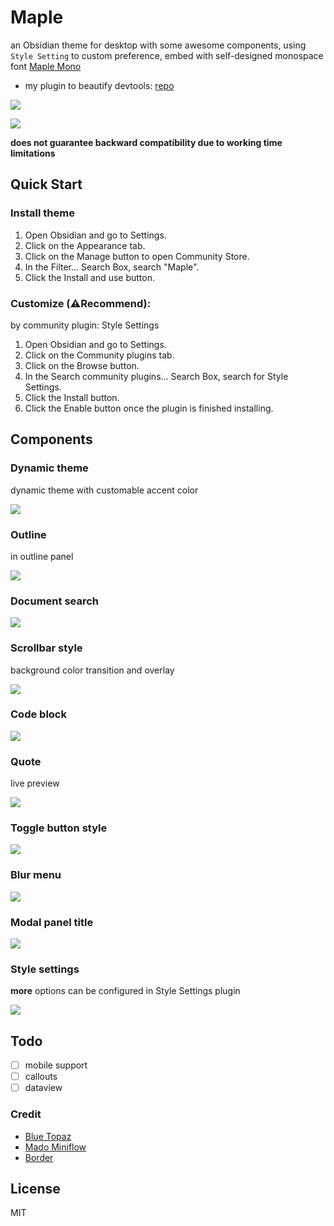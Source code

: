# Maple

an Obsidian theme for desktop with some awesome components, using `Style Setting` to custom preference, embed with self-designed monospace font [Maple Mono](https://github.com/subframe7536/Maple-font)

- my plugin to beautify devtools: [repo](https://github.com/subframe7536/obsidian-devtools-font-and-scrollbar)

![](img/screenshot_source.webp)

<a href="https://www.buymeacoffee.com/subframe753"><img src="https://img.buymeacoffee.com/button-api/?text=Buy me a coffee&emoji=&slug=subframe753&button_colour=5F7FFF&font_colour=ffffff&font_family=Lato&outline_colour=000000&coffee_colour=FFDD00" /></a>

**does not guarantee backward compatibility due to working time limitations**

## Quick Start

### Install theme

1. Open Obsidian and go to Settings.
2. Click on the Appearance tab.
3. Click on the Manage button to open Community Store.
4. In the Filter... Search Box, search "Maple".
5. Click the Install and use button.

### Customize (⚠️Recommend):

by community plugin: Style Settings

1. Open Obsidian and go to Settings.
2. Click on the Community plugins tab.
3. Click on the Browse button.
4. In the Search community plugins... Search Box, search for Style Settings.
5. Click the Install button.
6. Click the Enable button once the plugin is finished installing.

## Components

### Dynamic theme

dynamic theme with customable accent color

![](img/dynamic.png)

### Outline

in outline panel

![](./img/outline.gif)

### Document search

![](img/container-query.gif)

### Scrollbar style

background color transition and overlay

![](img/scrollbar.gif)

### Code block

![](img/code.png)

### Quote

live preview

![](img/quote.png)

### Toggle button style

![](img/toggle.gif)

### Blur menu

![](img/blur.png)

### Modal panel title

![](img/input.gif)

### Style settings

**more** options can be configured in Style Settings plugin

![](img/style_setting.png)

## Todo

- [ ] mobile support
- [ ] callouts
- [ ] dataview

### Credit

- [Blue Topaz](https://github.com/whyt-byte/Blue-Topaz_Obsidian-css)
- [Mado Miniflow](https://github.com/hydescarf/Obsidian-Theme-Mado-Miniflow)
- [Border](https://github.com/Akifyss/obsidian-border)

## License

MIT
